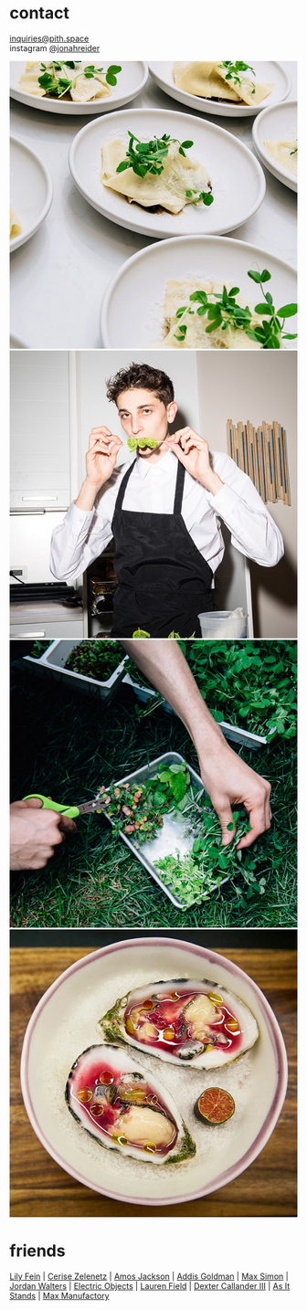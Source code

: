 # contact
[inquiries@pith.space](mailto:inquiries@pith.space)  
	instagram [@jonahreider](https://instagram.com/jonahreider)

![plates of pasta](media/images/pasta_plating.jpg)
![Jonah Reider posing with a skewer](media/images/jonah.jpg)
![hands harvesting greens](media/images/greenery.jpg)
![oysters](media/images/sea_food.jpg)
# friends

[Lily Fein](http://www.lilyfein.com/) \| [Cerise Zelenetz](https://www.cerisezelenetz.com/) \| [Amos Jackson](https://amos.im/) \| [Addis Goldman](https://www.addisgoldman.com/) \| [Max Simon](http://www.maxsimon.space/) \| [Jordan Walters](http://jordanwalters.com/) \| [Electric Objects](https://www.electricobjects.com/) \| [Lauren Field](http://laurenfield.studio/) \| [Dexter Callander III](http://vimeo.com/dextercallender) \| [As It Stands](http://asitstands.la/)  \| [Max Manufactory](http://maxmanufactory.com/)  

&nbsp;
